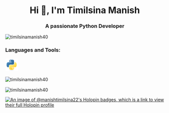 <h1 align="center">Hi 👋, I'm Timilsina Manish</h1>
<h3 align="center">A passionate Python Developer</h3>

<p align="left"> <img src="https://komarev.com/ghpvc/?username=timilsinamanish40&label=Profile%20views&color=0e75b6&style=flat" alt="timilsinamanish40" /> </p>


<h3 align="left">Languages and Tools:</h3>
<p align="left"> <a href="https://www.python.org" target="_blank" rel="noreferrer"> <img src="https://raw.githubusercontent.com/devicons/devicon/master/icons/python/python-original.svg" alt="python" width="40" height="40"/> </a> </p>

<p><img align="center" src="https://github-readme-stats.vercel.app/api/top-langs?username=timilsinamanish40&show_icons=true&locale=en&layout=compact" alt="timilsinamanish40" /></p>

<p><img align="center" src="https://github-readme-streak-stats.herokuapp.com/?user=timilsinamanish40&" alt="timilsinamanish40" /></p>

[![An image of @manishtimilsina22's Holopin badges, which is a link to view their full Holopin profile](https://holopin.me/manishtimilsina22)](https://holopin.io/@manishtimilsina22) 
